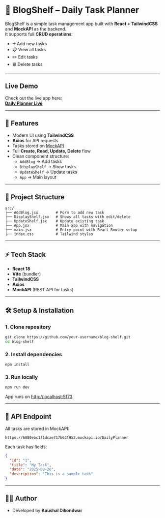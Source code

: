 # 📝 BlogShelf – Daily Task Planner

BlogShelf is a simple task management app built with **React + TailwindCSS** and **MockAPI** as the backend.  
It supports full **CRUD operations**:  
- ➕ Add new tasks  
- 📋 View all tasks  
- ✏️ Edit tasks  
- 🗑 Delete tasks  

---

##  Live Demo  
Check out the live app here:  
**[Daily Planner Live](https://daily-planner-8api.vercel.app/)**

---

## 🚀 Features
- Modern UI using **TailwindCSS**  
- **Axios** for API requests  
- Tasks stored on [MockAPI](https://mockapi.io/)  
- Full **Create, Read, Update, Delete** flow  
- Clean component structure:  
  - `AddBlog` → Add tasks  
  - `DisplayShelf` → Show tasks  
  - `UpdateShelf` → Update tasks  
  - `App` → Main layout  

---

## 📂 Project Structure
```
src/
├── AddBlog.jsx        # Form to add new task
├── DisplayShelf.jsx   # Shows all tasks with edit/delete
├── UpdateShelf.jsx    # Update existing task
├── App.jsx            # Main app with navigation
├── main.jsx           # Entry point with React Router setup
├── index.css          # Tailwind styles
```

---

## ⚡ Tech Stack
- **React 18**
- **Vite** (bundler)
- **TailwindCSS**
- **Axios**
- **MockAPI** (REST API for tasks)

---

## 🛠 Setup & Installation

### 1. Clone repository
```bash
git clone https://github.com/your-username/blog-shelf.git
cd blog-shelf
```

### 2. Install dependencies
```bash
npm install
```

### 3. Run locally
```bash
npm run dev
```
App runs on [http://localhost:5173](http://localhost:5173)

---

## 🔗 API Endpoint
All tasks are stored in MockAPI:  
```
https://6880ebc1f1dcae717b63f952.mockapi.io/DailyPlanner
```

Each task has fields:
```json
{
  "id": "1",
  "title": "My Task",
  "date": "2025-08-26",
  "description": "This is a sample task"
}
```

---

## 👨‍💻 Author
- Developed by **Kaushal Dikondwar**  
